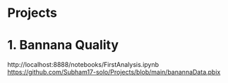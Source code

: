 # Projects
# 1. Bannana Quality
http://localhost:8888/notebooks/FirstAnalysis.ipynb
https://github.com/Subham17-solo/Projects/blob/main/banannaData.pbix
 
